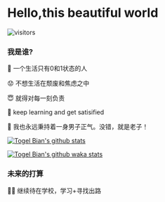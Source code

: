 # Hello,this beautiful world 

<!--
**TogelBian/TogelBian** is a ✨ _special_ ✨ repository because its `README.md` (this file) appears on your GitHub profile.

Here are some ideas to get you started:

- 🔭 I’m currently working on ...
- 🌱 I’m currently learning ...
- 👯 I’m looking to collaborate on ...
- 🤔 I’m looking for help with ...
- 💬 Ask me about ...
- 📫 How to reach me: ...
- 😄 Pronouns: ...
- ⚡ Fun fact: ...
-->
![visitors](https://visitor-badge.glitch.me/badge?page_id=TogelBian.TogelBian)


### 我是谁?
:rice: 一个生活只有0和1状态的人

:worried: 不想生活在颓废和焦虑之中

:innocent: 就得对每一刻负责

:book: keep learning and get satisified

:muscle: 我也永远秉持着一身男子正气。没错，就是老子！



[![Togel Bian's github stats](https://github-readme-stats.vercel.app/api?username=TogelBian)](https://github.com/anuraghazra/github-readme-stats)

[![Togel Bian's github waka stats](https://github-readme-stats.vercel.app/api/top-langs/?username=TogelBian)](https://github.com/anuraghazra/github-readme-stats)



### 未来的打算
:student: 继续待在学校，学习+寻找出路

